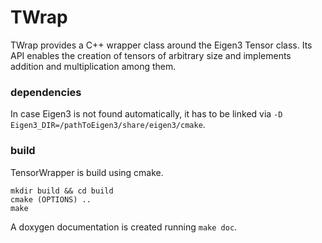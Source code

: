 # TWrap
TWrap provides a C++ wrapper class around the Eigen3 Tensor class. Its API enables the creation of tensors of arbitrary size and implements addition and multiplication among them.

### dependencies
In case Eigen3 is not found automatically, it has to be linked via `-D Eigen3_DIR=/pathToEigen3/share/eigen3/cmake`.

### build
TensorWrapper is build using cmake.

    mkdir build && cd build
    cmake (OPTIONS) ..
    make

A doxygen documentation is created running `make doc`.